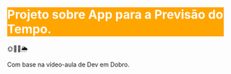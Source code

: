 
<h1 style="background-color: orange;color: white;font-sie: 20px">Projeto sobre App para a Previsão do Tempo.</h1>
🌞🌚🌈🌦


Com base na vídeo-aula de Dev em Dobro.
